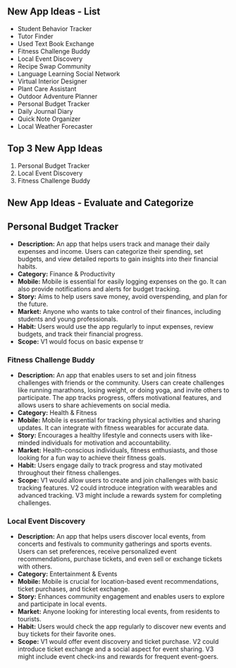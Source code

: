 ## New App Ideas - List
- Student Behavior Tracker
- Tutor Finder
- Used Text Book Exchange
- Fitness Challenge Buddy
- Local Event Discovery
- Recipe Swap Community
- Language Learning Social Network
- Virtual Interior Designer
- Plant Care Assistant
- Outdoor Adventure Planner
- Personal Budget Tracker
- Daily Journal Diary
- Quick Note Organizer
- Local Weather Forecaster


## Top 3 New App Ideas
1. Personal Budget Tracker
2. Local Event Discovery
3. Fitness Challenge Buddy

## New App Ideas - Evaluate and Categorize

## Personal Budget Tracker
- **Description:** An app that helps users track and manage their daily expenses and income. Users can categorize their spending, set budgets, and view detailed reports to gain insights into their financial habits.
- **Category:** Finance & Productivity
- **Mobile:** Mobile is essential for easily logging expenses on the go. It can also provide notifications and alerts for budget tracking.
- **Story:** Aims to help users save money, avoid overspending, and plan for the future.
- **Market:** Anyone who wants to take control of their finances, including students and young professionals.
- **Habit:** Users would use the app regularly to input expenses, review budgets, and track their financial progress.
- **Scope:** V1 would focus on basic expense tr

### Fitness Challenge Buddy
- **Description:** An app that enables users to set and join fitness challenges with friends or the community. Users can create challenges like running marathons, losing weight, or doing yoga, and invite others to participate. The app tracks progress, offers motivational features, and allows users to share achievements on social media.
- **Category:** Health & Fitness
- **Mobile:** Mobile is essential for tracking physical activities and sharing updates. It can integrate with fitness wearables for accurate data.
- **Story:** Encourages a healthy lifestyle and connects users with like-minded individuals for motivation and accountability.
- **Market:** Health-conscious individuals, fitness enthusiasts, and those looking for a fun way to achieve their fitness goals.
- **Habit:** Users engage daily to track progress and stay motivated throughout their fitness challenges.
- **Scope:** V1 would allow users to create and join challenges with basic tracking features. V2 could introduce integration with wearables and advanced tracking. V3 might include a rewards system for completing challenges.

### Local Event Discovery
- **Description:** An app that helps users discover local events, from concerts and festivals to community gatherings and sports events. Users can set preferences, receive personalized event recommendations, purchase tickets, and even sell or exchange tickets with others.
- **Category:** Entertainment & Events
- **Mobile:** Mobile is crucial for location-based event recommendations, ticket purchases, and ticket exchange.
- **Story:** Enhances community engagement and enables users to explore and participate in local events.
- **Market:** Anyone looking for interesting local events, from residents to tourists.
- **Habit:** Users would check the app regularly to discover new events and buy tickets for their favorite ones.
- **Scope:** V1 would offer event discovery and ticket purchase. V2 could introduce ticket exchange and a social aspect for event sharing. V3 might include event check-ins and rewards for frequent event-goers.
